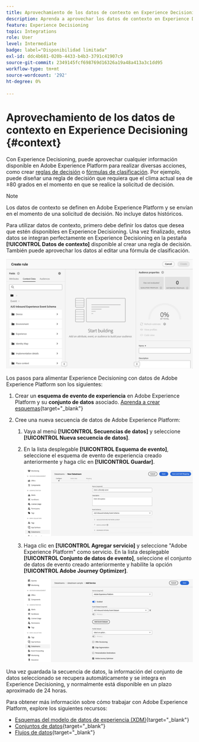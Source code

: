 ```yaml
---
title: Aprovechamiento de los datos de contexto en Experience Decisioning
description: Aprenda a aprovechar los datos de contexto en Experience Decisioning
feature: Experience Decisioning
topic: Integrations
role: User
level: Intermediate
badge: label="Disponibilidad limitada"
exl-id: ddc4b681-020b-4433-b4b3-3791c41907c9
source-git-commit: 2349145fcf698769d16326a19a48a413a3c1dd95
workflow-type: tm+mt
source-wordcount: '292'
ht-degree: 0%

---
```


# Aprovechamiento de los datos de contexto en Experience Decisioning {#context}

Con Experience Decisioning, puede aprovechar cualquier información disponible en Adobe Experience Platform para realizar diversas acciones, como crear [reglas de decisión](rules.md) o [fórmulas de clasificación](ranking.md). Por ejemplo, puede diseñar una regla de decisión que requiera que el clima actual sea de ≥80 grados en el momento en que se realice la solicitud de decisión.

>[!NOTE]
>
>Los datos de contexto se definen en Adobe Experience Platform y se envían en el momento de una solicitud de decisión. No incluye datos históricos.

Para utilizar datos de contexto, primero debe definir los datos que desea que estén disponibles en Experience Decisioning. Una vez finalizado, estos datos se integran perfectamente en Experience Decisioning en la pestaña **[!UICONTROL Datos de contexto]** disponible al crear una regla de decisión. También puede aprovechar los datos al editar una fórmula de clasificación.

![](assets/decision-rules-context.png)

Los pasos para alimentar Experience Decisioning con datos de Adobe Experience Platform son los siguientes:

1. Crear un **esquema de evento de experiencia** en Adobe Experience Platform y su **conjunto de datos** asociado. [Aprenda a crear esquemas](https://experienceleague.adobe.com/en/docs/experience-platform/xdm/ui/resources/schemas){target="_blank"}

1. Cree una nueva secuencia de datos de Adobe Experience Platform:

   1. Vaya al menú **[!UICONTROL Secuencias de datos]** y seleccione **[!UICONTROL Nueva secuencia de datos]**.

   1. En la lista desplegable **[!UICONTROL Esquema de evento]**, seleccione el esquema de evento de experiencia creado anteriormente y haga clic en **[!UICONTROL Guardar]**.

      ![](assets/decision-rule-context-datastream.png)

   1. Haga clic en **[!UICONTROL Agregar servicio]** y seleccione &quot;Adobe Experience Platform&quot; como servicio. En la lista desplegable **[!UICONTROL Conjunto de datos de evento]**, seleccione el conjunto de datos de evento creado anteriormente y habilite la opción **[!UICONTROL Adobe Journey Optimizer]**.

      ![](assets/decision-rules-context-datastream-service.png)

Una vez guardada la secuencia de datos, la información del conjunto de datos seleccionado se recupera automáticamente y se integra en Experience Decisioning, y normalmente está disponible en un plazo aproximado de 24 horas.

Para obtener más información sobre cómo trabajar con Adobe Experience Platform, explore los siguientes recursos:

* [Esquemas del modelo de datos de experiencia (XDM)](https://experienceleague.adobe.com/en/docs/experience-platform/xdm/schema/composition){target="_blank"}
* [Conjuntos de datos](https://experienceleague.adobe.com/en/docs/experience-platform/catalog/datasets/overview){target="_blank"}
* [Flujos de datos](https://experienceleague.adobe.com/en/docs/experience-platform/datastreams/overview){target="_blank"}
